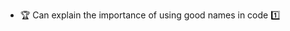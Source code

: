 * <span id="outcome-explain">:trophy: Can explain the importance of using good names in code :one:</span>
